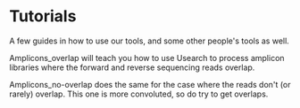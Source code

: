 Tutorials
=========

A few guides in how to use our tools, and some other people's tools as well.

Amplicons_overlap will teach you how to use Usearch to process amplicon libraries where the forward and reverse sequencing reads overlap.

Amplicons_no-overlap does the same for the case where the reads don't (or rarely) overlap. This one is more convoluted, so do try to get overlaps.
